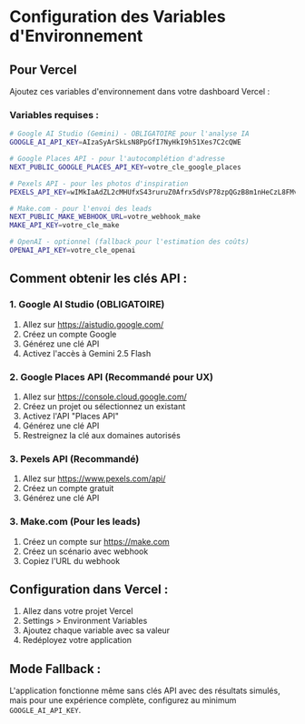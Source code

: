 # Configuration des Variables d'Environnement

## Pour Vercel

Ajoutez ces variables d'environnement dans votre dashboard Vercel :

### Variables requises :

```bash
# Google AI Studio (Gemini) - OBLIGATOIRE pour l'analyse IA
GOOGLE_AI_API_KEY=AIzaSyArSkLsN8PpGfI7NyHkI9h51Xes7C2cQWE

# Google Places API - pour l'autocomplétion d'adresse
NEXT_PUBLIC_GOOGLE_PLACES_API_KEY=votre_cle_google_places

# Pexels API - pour les photos d'inspiration
PEXELS_API_KEY=wIMkIaAdZL2cMHUfxS43ruruZ0Afrx5dVsP78zpQGzB8m1nHeCzL8FMv

# Make.com - pour l'envoi des leads
NEXT_PUBLIC_MAKE_WEBHOOK_URL=votre_webhook_make
MAKE_API_KEY=votre_cle_make

# OpenAI - optionnel (fallback pour l'estimation des coûts)
OPENAI_API_KEY=votre_cle_openai
```

## Comment obtenir les clés API :

### 1. Google AI Studio (OBLIGATOIRE)
1. Allez sur https://aistudio.google.com/
2. Créez un compte Google
3. Générez une clé API
4. Activez l'accès à Gemini 2.5 Flash

### 2. Google Places API (Recommandé pour UX)
1. Allez sur https://console.cloud.google.com/
2. Créez un projet ou sélectionnez un existant
3. Activez l'API "Places API"
4. Générez une clé API
5. Restreignez la clé aux domaines autorisés

### 3. Pexels API (Recommandé)
1. Allez sur https://www.pexels.com/api/
2. Créez un compte gratuit
3. Générez une clé API

### 3. Make.com (Pour les leads)
1. Créez un compte sur https://make.com
2. Créez un scénario avec webhook
3. Copiez l'URL du webhook

## Configuration dans Vercel :

1. Allez dans votre projet Vercel
2. Settings > Environment Variables
3. Ajoutez chaque variable avec sa valeur
4. Redéployez votre application

## Mode Fallback :

L'application fonctionne même sans clés API avec des résultats simulés, mais pour une expérience complète, configurez au minimum `GOOGLE_AI_API_KEY`.
